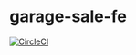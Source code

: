 # garage-sale-fe
[![CircleCI](https://circleci.com/gh/twlabs/garage-sale-fe.svg?style=svg&circle-token=cfe4afe682ad1e1bb204f71dcd6863e4a4bbb94d)](https://circleci.com/gh/twlabs/garage-sale-fe)

